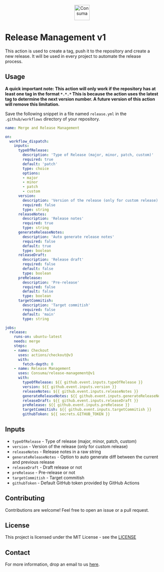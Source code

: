 <p align="center">
  <img src="https://consuma.ai/static/media/logowithname.9e26c0e0.svg" alt="Consuma" height="50" />
</p>

# Release Management v1

This action is used to create a tag, push it to the repository and create a new release.
It will be used in every project to automate the release process.

## Usage

**A quick important note: This action will only work if the repository has at least one tag in the format `*.*.*` This is because the action uses the latest tag to determine the next version number. A future version of this action will remove this limitation.**


Save the following snippet in a file named `release.yml` in the `.github/workflows` directory of your repository.

```yaml
name: Merge and Release Management

on:
  workflow_dispatch:
    inputs:
      typeOfRelease:
        description: 'Type of Release (major, minor, patch, custom)'
        required: true
        default: 'patch'
        type: choice
        options:
        - major
        - minor
        - patch
        - custom
      version:
        description: 'Version of the release (only for custom release)'
        required: false
        type: string
      releaseNotes:
        description: 'Release notes'
        required: true
        type: string
      generateReleaseNotes:
        description: 'Auto generate release notes'
        required: false
        default: true
        type: boolean
      releaseDraft:
        description: 'Release draft'
        required: false
        default: false
        type: boolean
      preRelease:
        description: 'Pre-release'
        required: false
        default: false
        type: boolean
      targetCommitish:
        description: 'Target commitish'
        required: false
        default: 'main'
        type: string

jobs:
  release:
    runs-on: ubuntu-latest
    needs: merge
    steps:
    - name: Checkout
      uses: actions/checkout@v3
      with:
        fetch-depth: 0
    - name: Release Management
      uses: Consuma/release-management@v1
      with:
        typeOfRelease: ${{ github.event.inputs.typeOfRelease }}
        version: ${{ github.event.inputs.version }}
        releaseNotes: ${{ github.event.inputs.releaseNotes }}
        generateReleaseNotes: ${{ github.event.inputs.generateReleaseNotes }}
        releaseDraft: ${{ github.event.inputs.releaseDraft }}
        preRelease: ${{ github.event.inputs.preRelease }}
        targetCommitish: ${{ github.event.inputs.targetCommitish }}
        githubToken: ${{ secrets.GITHUB_TOKEN }}
```

## Inputs

- `typeOfRelease` - Type of release (major, minor, patch, custom)
- `version` - Version of the release (only for custom release)
- `releaseNotes` - Release notes in a raw string
- `generateReleaseNotes` - Option to auto generate diff between the current and previous release
- `releaseDraft` - Draft release or not
- `preRelease` - Pre-release or not
- `targetCommitish` - Target commitish
- `githubToken` - Default GitHub token provided by GitHub Actions

## Contributing

Contributions are welcome! Feel free to open an issue or a pull request.

## License

This project is licensed under the MIT License - see the [LICENSE](https://github.com/Consuma/release-management/blob/main/LICENSE)

## Contact

For more information, drop an email to us [here](mailto:contact@consuma.ai).